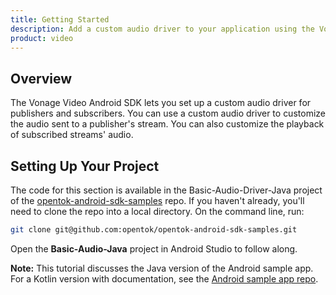 ```yaml
---
title: Getting Started
description: Add a custom audio driver to your application using the Vonage Video API.
product: video
---
```


## Overview

The Vonage Video Android SDK lets you set up a custom audio driver for publishers and subscribers. You can use a custom audio driver to customize the audio sent to a publisher's stream. You can also customize the playback of subscribed streams' audio.

## Setting Up Your Project

The code for this section is available in the Basic-Audio-Driver-Java project of the [opentok-android-sdk-samples](https://github.com/opentok/opentok-android-sdk-samples/) repo. If you haven't already, you'll need to clone the repo into a local directory. On the command line, run:

```sh
git clone git@github.com:opentok/opentok-android-sdk-samples.git
```

Open the **Basic-Audio-Java** project in Android Studio to follow along.

**Note:** This tutorial discusses the Java version of the Android sample app. For a Kotlin version with documentation, see the [Android sample app repo](https://github.com/opentok/opentok-android-sdk-samples).
